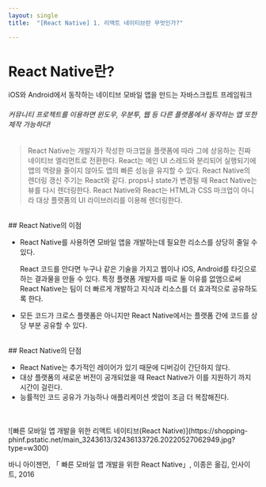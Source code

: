 ```yaml
---
layout: single
title:  "[React Native] 1. 리액트 네이티브란 무엇인가?"

---
```


# React Native란?

iOS와 Android에서 동작하는 네이티브 모바일 앱을 만드는 자바스크립트 프레임워크
###### *커뮤니티 프로젝트를 이용하면 윈도우, 우분투, 웹 등 다른 플랫폼에서 동작하는 앱 또한 제작 가능하다!*

> React Native는 개발자가 작성한 마크업을 플랫폼에 따라 그에 상응하는 진짜 네이티브 엘리먼트로 전환한다. React는 메인 UI 스레드와 분리되어 실행되기에 앱의 역량을 줄이지 않아도 앱의 빠른 성능을 유지할 수 있다. React Native의 렌더링 갱신 주기는 React와 같다. props나 state가 변경될 때 React Native는 뷰를 다시 렌더링한다.  React Native와 React는 HTML과 CSS 마크업이 아니라 대상 플랫폼의 UI 라이브러리를 이용해 렌더링한다. 

<br/>
## React Native의 이점

- React Native를 사용하면 모바일 앱을 개발하는데 필요한 리소스를 상당히 줄일 수 있다.  

  React 코드를 안다면 누구나 같은 기술을 가지고 웹이나 iOS, Android를 타깃으로 하는 결과물을 만들 수 있다. 특정 플랫폼 개발자를 따로 둘 이유를 없앰으로써 React Native는 팀이 더 빠르게 개발하고 지식과 리소스를 더 효과적으로 공유하도록 한다.

- 모든 코드가 크로스 플랫폼은 아니지만 React Native에서는 플랫폼 간에 코드를 상당 부분 공유할 수 있다. 

<br/>
## React Native의 단점

- React Native는 추가적인 레이어가 있기 때문에 디버깅이 간단하지 않다. 
- 대상 플랫폼의 새로운 버전이 공개되었을 때 React Native가 이를 지원하기 까지 시간이 걸린다.
- 능률적인 코드 공유가 가능하나 애플리케이션 셋업이 조금 더 복잡해진다. 

<br/>
<br/>  
![빠른 모바일 앱 개발을 위한 리액트 네이티브(React Native)](https://shopping-phinf.pstatic.net/main_3243613/32436133726.20220527062949.jpg?type=w300)

바니 아이젠먼, 「 빠른 모바일 앱 개발을 위한 React Native」, 이종은 옮김, 인사이트, 2016


